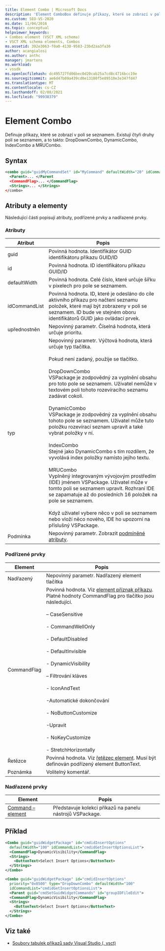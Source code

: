 ```yaml
---
title: Element Combo | Microsoft Docs
description: 'Element ComboBox definuje příkazy, které se zobrazí v poli se seznamem. Existují čtyři typy: DropDownCombo, DynamicCombo, IndexCombo a MRUCombo.'
ms.custom: SEO-VS-2020
ms.date: 11/04/2016
ms.topic: conceptual
helpviewer_keywords:
- Combos element (VSCT XML schema)
- VSCT XML schema elements, Combos
ms.assetid: 392e3063-f0a0-4130-9583-23bd2aa3fa36
author: acangialosi
ms.author: anthc
manager: jmartens
ms.workload:
- vssdk
ms.openlocfilehash: dc495727fd06bec0d20cab25a7cd8c4716bcc19e
ms.sourcegitcommit: ae6d47b09a439cd0e13180f5e89510e3e347fd47
ms.translationtype: MT
ms.contentlocale: cs-CZ
ms.lasthandoff: 02/08/2021
ms.locfileid: "99938379"
---
```

# <a name="combo-element"></a>Element Combo
Definuje příkazy, které se zobrazí v poli se seznamem. Existují čtyři druhy polí se seznamem, a to takto: DropDownCombo, DynamicCombo, IndexCombo a MRUCombo.

## <a name="syntax"></a>Syntax

```xml
<combo guid="guidMyCommandSet" id="MyCommand" defaultWidth="20" idCommandList="MyCommandListID" priority="0x102" type="DropDownCombo">
  <Parent>... </Parent
  <CommandFlag>... </CommandFlag>
  <Strings>... </Strings>
</combo>
```

## <a name="attributes-and-elements"></a>Atributy a elementy
 Následující části popisují atributy, podřízené prvky a nadřazené prvky.

### <a name="attributes"></a>Atributy

|Atribut|Popis|
|---------------|-----------------|
|guid|Povinná hodnota. Identifikátor GUID identifikátoru příkazu GUID/ID|
|id|Povinná hodnota. ID identifikátoru příkazu GUID/ID|
|defaultWidth|Povinná hodnota. Celé číslo, které určuje šířku v pixelech pro pole se seznamem.|
|idCommandList|Povinná hodnota. ID, které je odesláno do cíle aktivního příkazu pro načtení seznamu položek, které mají být zobrazeny v poli se seznamem. ID bude ve stejném oboru identifikátorů GUID jako ovládací prvek.|
|upřednostněn|Nepovinný parametr. Číselná hodnota, která určuje prioritu.|
|typ|Nepovinný parametr. Výčtová hodnota, která určuje typ tlačítka.<br /><br /> Pokud není zadaný, použije se tlačítko.<br /><br /> DropDownCombo<br /> VSPackage je zodpovědný za vyplnění obsahu pro toto pole se seznamem. Uživatel nemůže v textovém poli tohoto rozevíracího seznamu zadávat cokoli.<br /><br /> DynamicCombo<br /> VSPackage je zodpovědný za vyplnění obsahu tohoto pole se seznamem. Uživatel může tuto položku rozevírací seznam upravit a také vybrat položky v ní.<br /><br /> IndexCombo<br /> Stejné jako DynamicCombo s tím rozdílem, že vyvolává index položky namísto jejího textu.<br /><br /> MRUCombo<br /> Vyplněný integrovaným vývojovým prostředím (IDE) jménem VSPackage.  Uživatel může v tomto poli se seznamem upravit. Rozhraní IDE se zapamatuje až do posledních 16 položek na pole se seznamem.<br /><br /> Když uživatel vybere něco v poli se seznamem nebo vloží něco nového, IDE ho upozorní na příslušný VSPackage.|
|Podmínka|Nepovinný parametr. Zobrazit [podmíněné atributy](../extensibility/vsct-xml-schema-conditional-attributes.md).|

### <a name="child-elements"></a>Podřízené prvky

|Element|Popis|
|-------------|-----------------|
|Nadřazený|Nepovinný parametr. Nadřazený element tlačítka|
|CommandFlag|Povinná hodnota. Viz [element příznak příkazu](../extensibility/command-flag-element.md). Platné hodnoty CommandFlag pro tlačítko jsou následující.<br /><br /> – CaseSensitive<br /><br /> - CommandWellOnly<br /><br /> - DefaultDisabled<br /><br /> - DefaultInvisible<br /><br /> - DynamicVisibility<br /><br /> – Filtrování kláves<br /><br /> - IconAndText<br /><br /> -Automatické dokončování<br /><br /> - NoButtonCustomize<br /><br /> -Upravit<br /><br /> - NoKeyCustomize<br /><br /> - StretchHorizontally|
|Řetězce|Povinná hodnota. Viz [řetězec element](../extensibility/strings-element.md). Musí být definován podřízený element ButtonText.|
|Poznámka|Volitelný komentář.|

### <a name="parent-elements"></a>Nadřazené prvky

|Element|Popis|
|-------------|-----------------|
|[Command – element](../extensibility/commands-element.md)|Představuje kolekci příkazů na panelu nástrojů VSPackage.|

## <a name="example"></a>Příklad

```xml
<Combo guid="guidWidgetPackage" id="cmdidInsertOptions"
  defaultWidth="100" idCommandList="cmdidGetInsertOptionsList">
  <CommandFlag>DynamicVisibility</CommandFlag>
  <Strings>
    <ButtonText>Select Insert Options</ButtonText>
  </Strings>
</Combo>

<Combo guid="guidWidgetPackage" id="cmdidInsertOptions"
  priority="0x0500" type="DropDownCombo" defaultWidth="100"
  idCommandList="cmdidGetInsertOptionsList">
  <Parent guid="cmdSetGuidWidgetCommands" id="groupIDFileEdit">
  <CommandFlag>DynamicVisibility</CommandFlag>
  <Strings>
    <ButtonText>Select Insert Options</ButtonText>
  </Strings>
</Combo>
```

## <a name="see-also"></a>Viz také
- [Soubory tabulek příkazů sady Visual Studio (. vsct)](../extensibility/internals/visual-studio-command-table-dot-vsct-files.md)
